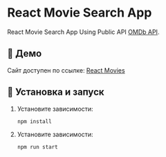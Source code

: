 # React Movie Search App

React Movie Search App Using Public API [OMDb API](https://www.omdbapi.com/).

## 🚀 Демо  
Сайт доступен по ссылке: [React Movies](https://vitaliygalata1986.github.io/react-movies/)

## 🔧 Установка и запуск  

1. Установите зависимости:  
   ```sh
   npm install

2. Установите зависимости:  
   ```sh
   npm run start
   
